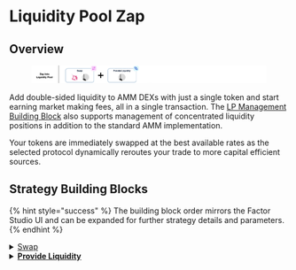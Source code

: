 # Liquidity Pool Zap

## Overview

<figure><img src="../../../.gitbook/assets/image (1) (1) (1).png" alt=""><figcaption></figcaption></figure>

Add double-sided liquidity to AMM DEXs with just a single token and start earning market making fees, all in a single transaction. The [LP Management Building Block](../../../factor-building-blocks/lp-management/) also supports management of concentrated liquidity positions in addition to the standard AMM implementation.

Your tokens are immediately swapped at the best available rates as the selected protocol dynamically reroutes your trade to more capital efficient sources.

## Strategy Building Blocks

{% hint style="success" %}
The building block order mirrors the Factor Studio UI and can be expanded for further strategy details and parameters.
{% endhint %}

<details>

<summary><a href="../../../factor-building-blocks/swap/">Swap</a></summary>

* Select the token to swap from based on the target pool. If the target pool tokens are different from your current token, you will have to add an additional [Swap Building Block ](../../../factor-building-blocks/swap/)to acquire all the pool tokens.
* Input token amount. The ratio of tokens required will be dependent on your target pool as well as the price range which you are providing liquidity to.

</details>

<details>

<summary><a href="../../../factor-building-blocks/lp-management/"><strong>Provide Liquidity</strong></a></summary>

* Select the target pool.
* Adjust the price range to provide liquidity to.
* Add the required ratio of tokens.

</details>
